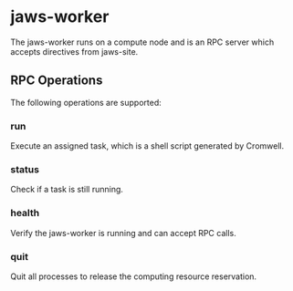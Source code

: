 # jaws-worker

The jaws-worker runs on a compute node and is an RPC server which accepts directives from jaws-site.

## RPC Operations

The following operations are supported:

### run

Execute an assigned task, which is a shell script generated by Cromwell.

### status

Check if a task is still running.

### health

Verify the jaws-worker is running and can accept RPC calls.

### quit

Quit all processes to release the computing resource reservation.
